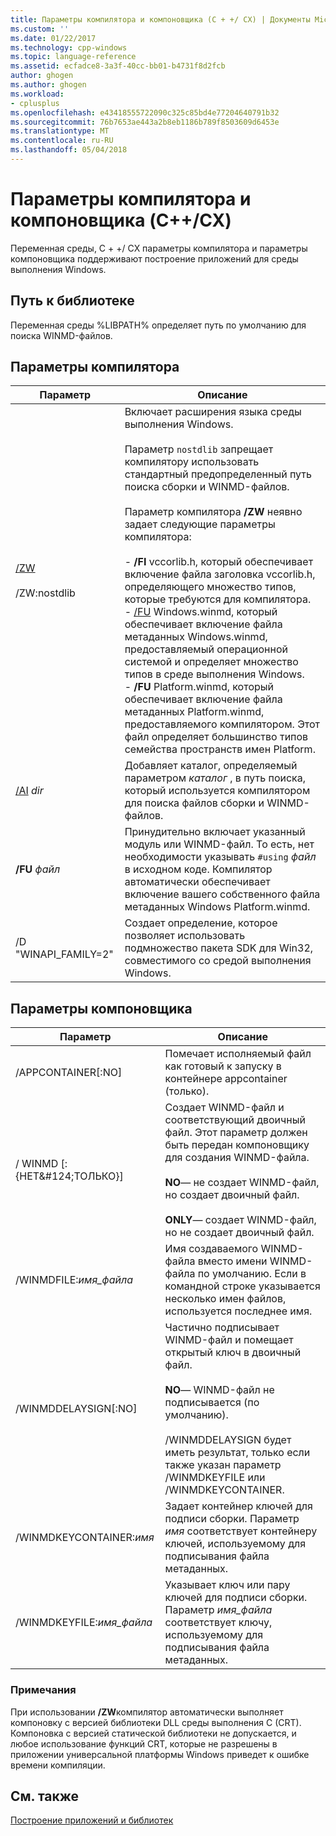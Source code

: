 ```yaml
---
title: Параметры компилятора и компоновщика (C + +/ CX) | Документы Microsoft
ms.custom: ''
ms.date: 01/22/2017
ms.technology: cpp-windows
ms.topic: language-reference
ms.assetid: ecfadce8-3a3f-40cc-bb01-b4731f8d2fcb
author: ghogen
ms.author: ghogen
ms.workload:
- cplusplus
ms.openlocfilehash: e43418555722090c325c85bd4e77204640791b32
ms.sourcegitcommit: 76b7653ae443a2b8eb1186b789f8503609d6453e
ms.translationtype: MT
ms.contentlocale: ru-RU
ms.lasthandoff: 05/04/2018
---
```

# <a name="compiler-and-linker-options-ccx"></a>Параметры компилятора и компоновщика (C++/CX)
Переменная среды, C + +/ CX параметры компилятора и параметры компоновщика поддерживают построение приложений для среды выполнения Windows.  
  
## <a name="library-path"></a>Путь к библиотеке  
 Переменная среды %LIBPATH% определяет путь по умолчанию для поиска WINMD-файлов.  
  
## <a name="compiler-options"></a>Параметры компилятора  
  
|Параметр|Описание|  
|------------|-----------------|  
|[/ZW](../build/reference/zw-windows-runtime-compilation.md)<br /><br /> /ZW:nostdlib|Включает расширения языка среды выполнения Windows.<br /><br /> Параметр `nostdlib` запрещает компилятору использовать стандартный предопределенный путь поиска сборки и WINMD-файлов.<br /><br /> Параметр компилятора **/ZW** неявно задает следующие параметры компилятора:<br /><br /> -   **/FI** vccorlib.h, который обеспечивает включение файла заголовка vccorlib.h, определяющего множество типов, которые требуются для компилятора.<br />-   [/FU](../build/reference/fu-name-forced-hash-using-file.md) Windows.winmd, который обеспечивает включение файла метаданных Windows.winmd, предоставляемый операционной системой и определяет множество типов в среде выполнения Windows.<br />-   **/FU** Platform.winmd, который обеспечивает включение файла метаданных Platform.winmd, предоставляемого компилятором. Этот файл определяет большинство типов семейства пространств имен Platform.|  
|[/AI](../build/reference/ai-specify-metadata-directories.md) *dir*|Добавляет каталог, определяемый параметром *каталог* , в путь поиска, который используется компилятором для поиска файлов сборки и WINMD-файлов.|  
|**/FU**  *файл*|Принудительно включает указанный модуль или WINMD-файл. То есть, нет необходимости указывать `#using` *файл* в исходном коде. Компилятор автоматически обеспечивает включение вашего собственного файла метаданных Windows Platform.winmd.|  
|/D "WINAPI_FAMILY=2"|Создает определение, которое позволяет использовать подмножество пакета SDK для Win32, совместимого со средой выполнения Windows.|  
  
## <a name="linker-options"></a>Параметры компоновщика  
  
|Параметр|Описание|  
|------------|-----------------|  
|/APPCONTAINER[:NO]|Помечает исполняемый файл как готовый к запуску в контейнере appcontainer (только).|  
|/ WINMD [: {НЕТ&AMP;#124;ТОЛЬКО}]|Создает WINMD-файл и соответствующий двоичный файл. Этот параметр должен быть передан компоновщику для создания WINMD-файла.<br /><br /> **NO**— не создает WINMD-файл, но создает двоичный файл.<br /><br /> **ONLY**— создает WINMD-файл, но не создает двоичный файл.|  
|/WINMDFILE:*имя_файла*|Имя создаваемого WINMD-файла вместо имени WINMD-файла по умолчанию. Если в командной строке указывается несколько имен файлов, используется последнее имя.|  
|/WINMDDELAYSIGN[:NO]|Частично подписывает WINMD-файл и помещает открытый ключ в двоичный файл.<br /><br /> **NO**— WINMD-файл не подписывается (по умолчанию).<br /><br /> /WINMDDELAYSIGN будет иметь результат, только если также указан параметр /WINMDKEYFILE или /WINMDKEYCONTAINER.|  
|/WINMDKEYCONTAINER:*имя*|Задает контейнер ключей для подписи сборки. Параметр *имя* соответствует контейнеру ключей, используемому для подписывания файла метаданных.|  
|/WINMDKEYFILE:*имя_файла*|Указывает ключ или пару ключей для подписи сборки. Параметр *имя_файла* соответствует ключу, используемому для подписывания файла метаданных.|  
  
### <a name="remarks"></a>Примечания  
 При использовании **/ZW**компилятор автоматически выполняет компоновку с версией библиотеки DLL среды выполнения C (CRT). Компоновка с версией статической библиотеки не допускается, и любое использование функций CRT, которые не разрешены в приложении универсальной платформы Windows приведет к ошибке времени компиляции.  
  
## <a name="see-also"></a>См. также  
 [Построение приложений и библиотек](../cppcx/building-apps-and-libraries-c-cx.md)